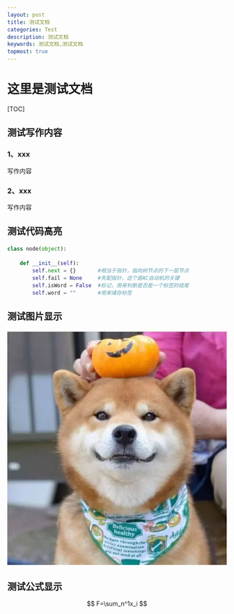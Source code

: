 ```yaml
---
layout: post
title: 测试文档
categories: Test
description: 测试文档
keywords: 测试文档,测试文档
topmost: true
---
```


# 这里是测试文档

[TOC]

## 测试写作内容

### 1、xxx

写作内容

### 2、xxx

写作内容

## 测试代码高亮

```python
class node(object):

    def __init__(self):
        self.next = {}       #相当于指针，指向树节点的下一层节点
        self.fail = None     #失配指针，这个是AC自动机的关键
        self.isWord = False  #标记，用来判断是否是一个标签的结尾
        self.word = ""       #用来储存标签
```

## 测试图片显示

![picture](/assets/img/picture.png)

## 测试公式显示

$$
F=\sum_n^1x_i
$$

